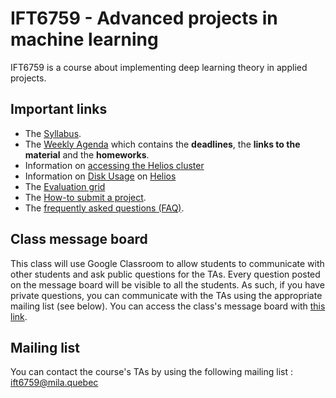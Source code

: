 # IFT6759 - Advanced projects in machine learning
IFT6759 is a course about implementing deep learning theory in applied projects.

## Important links
- The [Syllabus](https://github.com/mila-udem/ift6759/blob/master/syllabus.md).
- The [Weekly Agenda](https://github.com/mila-udem/ift6759/blob/master/agenda.md) which contains the __deadlines__, the __links to the material__ and the __homeworks__.
- Information on [accessing the Helios cluster](https://docs.google.com/document/d/1-a0vWkz7x5JNSlDRdf5EW2wRLviC4F__g4S4YGexHZA/edit?usp=sharing)
- Information on [Disk Usage](https://github.com/mila-udem/ift6759/blob/master/disk-usage.md) on [Helios](https://wiki.calculquebec.ca/w/Helios/en)
- The [Evaluation grid](https://github.com/mila-iqia/ift6759/blob/master/evaluation-grid.pdf)
- The [How-to submit a project](https://github.com/mila-udem/ift6759/blob/master/howto-submit.md).
- The [frequently asked questions (FAQ)](https://github.com/mila-udem/ift6759/blob/master/faq.md).

## Class message board
This class will use Google Classroom to allow students to communicate with other students and ask public questions for the TAs. Every question posted on the message board will be visible to all the students. As such, if you have private questions, you can communicate with the TAs using the appropriate mailing list (see below). You can access the class's message board with [this link](https://classroom.google.com/u/0/c/NDAyODU1OTQ1ODZa).

## Mailing list
You can contact the course's TAs by using the following mailing list : ift6759@mila.quebec
